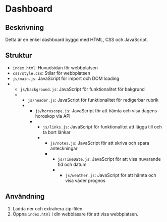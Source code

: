 # Dashboard

## Beskrivning
Detta är en enkel dashboard byggd med HTML, CSS och JavaScript.

## Struktur
- `index.html`: Huvudsidan för webbplatsen
- `css/style.css`: Stilar för webbplatsen
- `js/main.js`: JavaScript för import och DOM loading
- - `js/background.js`: JavaScript för funktionalitet för bakgrund
  - - `js/header.js`: JavaScript för funktionalitet för redigerbar rubrik
    - - `js/horoscope.js`: JavaScript för att hämta och visa dagens horoskop via API
      - - `js/links.js`: JavaScript för funktionalitet att lägga till och ta bort länkar
        - - `js/notes.js`: JavaScript för att skriva och spara anteckningar
          - - `js/TimeDate.js`: JavaScript för att visa nuvarande tid och datum
            - - `js/weather.js`: JavaScript för att hämta och visa väder prognos

## Användning
1. Ladda ner och extrahera zip-filen.
2. Öppna `index.html` i din webbläsare för att visa webbplatsen.
